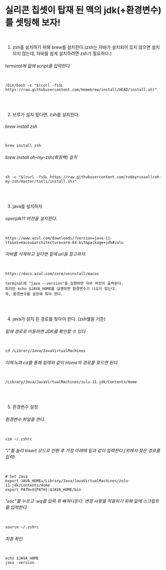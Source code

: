 # 실리콘 칩셋이 탑재 된 맥의 jdk(+환경변수)를 셋팅해 보자!

<br />

1. zsh를 설치하기 위해 brew를 설치한다.(zsh는 자바가 설치되어 있지 않으면 설치되지 않는데, 자바를 쉽게 설치하려면 zsh가 필요하다.)

###### terminal에 밑에 script를 입력한다.
```

/bin/bash -c "$(curl -fsSL https://raw.githubusercontent.com/Homebrew/install/HEAD/install.sh)"

```

<br /><br />

2. 브루가 설치 됬다면, zsh를 설치한다.

###### brew install zsh
```

brew install zsh

```

###### brew install oh-my-zsh(확장팩) 설치
```

sh -c "$(curl -fsSL https://raw.githubusercontent.com/robbyrussell/oh-my-zsh/master/tools/install.sh)"

```

<br /><br />

3. java를 설치하자

###### openjdk11 버전을 설치한다.
```

https://www.azul.com/downloads/?version=java-11-lts&os=macos&architecture=arm-64-bit&package=jdk#zulu

```

###### 자바를 삭제하고 싶다면 밑에 url을 참고하자.
```

https://docs.azul.com/core/uninstall/macos

```

```
terminal에 "java --version"을 실행하면 자바 버전이 출력된다.
하지만 echo $JAVA_HOME를 실행하면 환경변수가 나오지 않는다.
즉, 환경변수를 설정해 줘야 한다.
```

<br /><br />

4. java가 설치 된 경로를 찾아야 한다. (zsh쉘을 기준)

###### 밑에 경로로 이동하면 JDK를 확인할 수 있다.
```

cd /Library/Java/JavaVirtualMachines

```

###### 이제 ls와 cd를 통해 밑에와 같이 Home의 경로를 찾으면 된다.
```

/Library/Java/JavaVirtualMachines/zulu-11.jdk/Contents/Home

```

<br /><br />

5. 환경변수 설정

###### 환경변수 파일을 연다.
```

vim ~/.zshrc

```

###### "i"를 눌러 Insert 모드로 전환 후 가장 아래에 밑과 같이 입력한다.(위에서 찾은 경로를 입력)
```

# Set Java
export JAVA_HOME=/Library/Java/JavaVirtualMachines/zulu-11.jdk/Contents/Home
export PATH=${PATH}:$JAVA_HOME/bin

```

###### "esc"를 누르고 :wq를 입력 후 빠져나온다. 변경 사항을 적용하기 위해 밑에 스크립트를 입력한다.
```

source ~/.zshrc

```

###### 최종 확인
```

echo $JAVA_HOME
java -version

```
